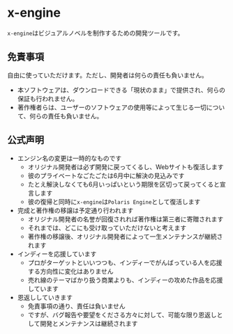 x-engine
========
`x-engine`はビジュアルノベルを制作するための開発ツールです。

## 免責事項
自由に使っていただけます。ただし、開発者は何らの責任も負いません。

* 本ソフトウェアは、ダウンロードできる「現状のまま」で提供され、何らの保証も行われません。
* 著作権者らは、ユーザーのソフトウェアの使用等によって生じる一切について、何らの責任も負いません。

## 公式声明
* エンジン名の変更は一時的なものです
  * オリジナル開発者は必ず開発に戻ってくるし、Webサイトも復活します
  * 彼のプライベートなごたごたは6月中に解決の見込みです
  * たとえ解決しなくても6月いっぱいという期限を区切って戻ってくると宣言します
  * 彼の復帰と同時に`x-engine`は`Polaris Engine`として復活します
* 完成と著作権の移譲は予定通り行われます
  * オリジナル開発者の名誉が回復されれば著作権は第三者に寄贈されます
  * それまでは、どこにも受け取っていただけないと考えます
  * 著作権の移譲後、オリジナル開発者によって一生メンテナンスが継続されます
* インディーを応援しています
  * プロがターゲットといいつつも、インディーでがんばっている人を応援する方向性に変化はありません
  * 売れ線のテーマばかり扱う商業よりも、インディーの攻めた作品を応援しています
* 恩返ししていきます
  * 免責事項の通り、責任は負いません
  * ですが、バグ報告や要望をくださる方々に対して、可能な限り恩返しとして開発とメンテナンスは継続されます
